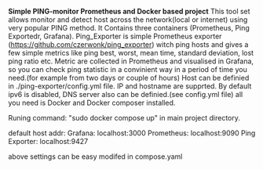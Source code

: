 **Simple PING-monitor Prometheus and Docker based project**
This tool set allows monitor and detect host across the network(local or internet) using very popular PING method.
It Contains three  containers (Prometheus, Ping Exportedr, Grafana). 
Ping_Exporter is simple Prometheus exporter (https://github.com/czerwonk/ping_exporter) witch ping hosts and gives a few simple metrics like ping best, worst, mean time, standard deviation, lost ping ratio etc.
Metric are collected in Prometheus and visualised in Grafana, so you can check ping statistic in a convinient way in a period of time you need.(for example from two days or couple of hours)
Host can be definied in  ./ping-exporter/config.yml file. IP and hostname are supprted. By default ipv6 is disabled, DNS server also can be definied.(see config.yml file)
all you need is Docker and Docker composer installed. 

Runing  command: "sudo docker compose up" in main project directory. 

default host addr:
Grafana: localhost:3000
Prometheus: localhost:9090
Ping Exporter: localhost:9427

above settings can be easy modifed in compose.yaml 
